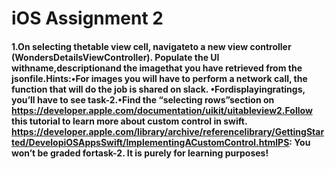 
# iOS Assignment 2
#### 1.On selecting thetable view cell, navigateto a new view controller (WondersDetailsViewController). Populate the UI withname,descriptionand the imagethat you have retrieved from the jsonfile.Hints:•For images you will have to perform a network call, the function that will do the job is shared on slack. •Fordisplayingratings, you’ll have to see task-2.•Find the “selecting rows”section on https://developer.apple.com/documentation/uikit/uitableview2.Follow this tutorial to learn more about custom control in swift. https://developer.apple.com/library/archive/referencelibrary/GettingStarted/DevelopiOSAppsSwift/ImplementingACustomControl.htmlPS: You won’t be graded fortask-2. It is purely for learning purposes!
